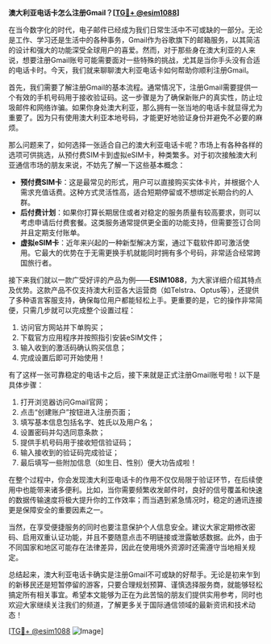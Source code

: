 **澳大利亚电话卡怎么注册Gmail？[[TG💪+ @esim1088](https://t.me/s/esim1088)]**

在当今数字化的时代，电子邮件已经成为我们日常生活中不可或缺的一部分。无论是工作、学习还是生活中的各种事务，Gmail作为谷歌旗下的邮箱服务，以其简洁的设计和强大的功能深受全球用户的喜爱。然而，对于那些身在澳大利亚的人来说，想要注册Gmail账号可能需要面对一些特殊的挑战，尤其是当你手头没有合适的电话卡时。今天，我们就来聊聊澳大利亚电话卡如何帮助你顺利注册Gmail。

首先，我们需要了解注册Gmail的基本流程。通常情况下，注册Gmail需要提供一个有效的手机号码用于接收验证码。这一步骤是为了确保新账户的真实性，防止垃圾邮件和网络诈骗。如果你身处澳大利亚，那么拥有一张当地的电话卡就显得尤为重要了。因为只有使用澳大利亚本地号码，才能更好地验证身份并避免不必要的麻烦。

那么问题来了，如何选择一张适合自己的澳大利亚电话卡呢？市场上有各种各样的选项可供挑选，从预付费SIM卡到虚拟eSIM卡，种类繁多。对于初次接触澳大利亚通信市场的朋友来说，不妨先了解一下这些基本概念：

- **预付费SIM卡**：这是最常见的形式，用户可以直接购买实体卡片，并根据个人需求充值话费。这种方式灵活性高，适合短期停留或不想绑定长期合约的人群。
- **后付费计划**：如果你打算长期居住或者对稳定的服务质量有较高要求，则可以考虑申请后付费套餐。这类服务通常提供更全面的功能支持，但需要签订合同并且定期支付账单。
- **虚拟eSIM卡**：近年来兴起的一种新型解决方案，通过下载软件即可激活使用。它最大的优势在于无需更换手机就能同时拥有多个号码，非常适合经常跨国旅行者。

接下来我们就以一款广受好评的产品为例——**ESIM1088**，为大家详细介绍其特点及优势。这款产品不仅支持澳大利亚各大运营商（如Telstra、Optus等），还提供了多种语言客服支持，确保每位用户都能轻松上手。更重要的是，它的操作非常简便，只需几步就可以完成整个设置过程：

1. 访问官方网站并下单购买；
2. 下载官方应用程序并按照指引安装eSIM文件；
3. 输入收到的激活码确认购买信息；
4. 完成设置后即可开始使用！

有了这样一张可靠稳定的电话卡之后，接下来就是正式注册Gmail账号啦！以下是具体步骤：

1. 打开浏览器访问Gmail官网；
2. 点击“创建账户”按钮进入注册页面；
3. 填写基本信息包括名字、姓氏以及用户名；
4. 设置密码并勾选同意条款；
5. 提供手机号码用于接收短信验证码；
6. 输入接收到的验证码完成验证；
7. 最后填写一些附加信息（如生日、性别）便大功告成啦！

在整个过程中，你会发现澳大利亚电话卡的作用不仅仅局限于验证环节，在后续使用中也能带来诸多便利。比如，当你需要频繁收发邮件时，良好的信号覆盖和快速的数据传输速度将极大提升你的工作效率；而当遇到紧急情况时，稳定的通讯连接更是保障安全的重要因素之一。

当然，在享受便捷服务的同时也要注意保护个人信息安全。建议大家定期修改密码、启用双重认证功能，并且不要随意点击不明链接或泄露敏感数据。此外，由于不同国家和地区可能存在法律差异，因此在使用境外资源时还需遵守当地相关规定。

总结起来，澳大利亚电话卡确实是注册Gmail不可或缺的好帮手。无论是初来乍到的新移民还是短暂停留的游客，只要合理规划预算、谨慎选择服务商，就能够轻松搞定所有相关事宜。希望本文能够为正在为此苦恼的朋友们提供实用参考，同时也欢迎大家继续关注我们的频道，了解更多关于国际通信领域的最新资讯和技术动态！

[[TG💪+ @esim1088](https://t.me/s/esim1088) ![Image](https://i.postimg.cc/4NQfJmqS/Snipaste-2025-05-13-00-14-12.png)]